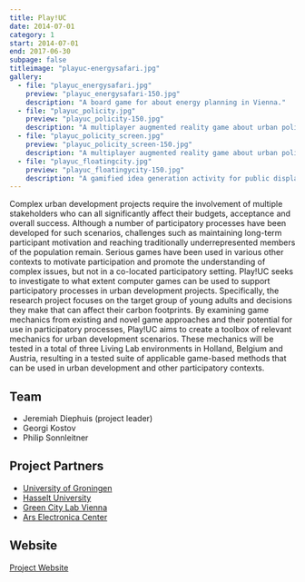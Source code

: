 ```yaml
---
title: Play!UC
date: 2014-07-01
category: 1
start: 2014-07-01
end: 2017-06-30
subpage: false
titleimage: "playuc-energysafari.jpg"
gallery:
  - file: "playuc_energysafari.jpg"
    preview: "playuc_energysafari-150.jpg"
    description: "A board game for about energy planning in Vienna."
  - file: "playuc_policity.jpg"
    preview: "playuc_policity-150.jpg"
    description: "A multiplayer augmented reality game about urban policy."
  - file: "playuc_policity_screen.jpg"
    preview: "playuc_policity_screen-150.jpg"
    description: "A multiplayer augmented reality game about urban policy."
  - file: "playuc_floatingcity.jpg"
    preview: "playuc_floatingycity-150.jpg"
    description: "A gamified idea generation activity for public displays."
---
```


Complex urban development projects require the involvement of multiple stakeholders who can all significantly affect their budgets, acceptance and overall success. Although a number of participatory processes have been developed for such scenarios, challenges such as maintaining long-term participant motivation and reaching traditionally underrepresented members of the population remain. Serious games have been used in various other contexts to motivate participation and promote the understanding of complex issues, but not in a co-located participatory setting. Play!UC seeks to investigate to what extent computer games can be used to support participatory processes in urban development projects. Specifically, the research project focuses on the target group of young adults and decisions they make that can affect their carbon footprints. By examining game mechanics from existing and novel game approaches and their potential for use in participatory processes, Play!UC aims to create a toolbox of relevant mechanics for urban development scenarios. These mechanics will be tested in a total of three Living Lab environments in Holland, Belgium and Austria, resulting in a tested suite of applicable game-based methods that can be used in urban development and other participatory contexts.

## Team

* Jeremiah Diephuis (project leader)
* Georgi Kostov
* Philip Sonnleitner

## Project Partners

* [University of Groningen](http://www.rug.nl/)
* [Hasselt University](http://www.uhasselt.be/)
* [Green City Lab Vienna](http://www.greencitylab.at/)
* [Ars Electronica Center](http://www.aec.at/)

## Website

[Project Website](http://play-uc.net/)
